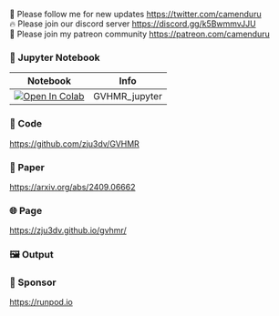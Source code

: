 🐣 Please follow me for new updates https://twitter.com/camenduru <br />
🔥 Please join our discord server https://discord.gg/k5BwmmvJJU <br />
🥳 Please join my patreon community https://patreon.com/camenduru <br />

### 🍊 Jupyter Notebook

| Notebook | Info
| --- | --- |
[![Open In Colab](https://colab.research.google.com/assets/colab-badge.svg)](https://colab.research.google.com/github/camenduru/GVHMR-jupyter/blob/main/GVHMR_jupyter.ipynb) | GVHMR_jupyter

### 🧬 Code
https://github.com/zju3dv/GVHMR

### 📄 Paper
https://arxiv.org/abs/2409.06662

### 🌐 Page
https://zju3dv.github.io/gvhmr/

### 🖼 Output

### 🏢 Sponsor
https://runpod.io
